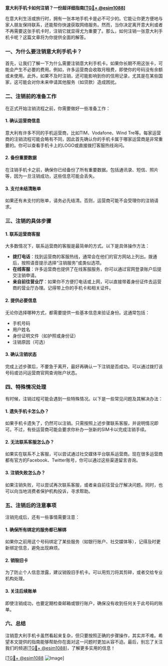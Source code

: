 **意大利手机卡如何注销？一份超详细指南[[TG💪+ @esim1088](https://t.me/s/esim1088)]**

在意大利生活或旅行时，拥有一张本地手机卡是必不可少的。它能让你更方便地与家人朋友保持联系，还能帮你快速获取网络服务。然而，当你决定离开意大利或者不再需要这张手机卡时，注销它就显得尤为重要了。那么，如何注销一张意大利手机卡呢？这篇文章将为你提供全面的解答。

### 一、为什么要注销意大利手机卡？

首先，让我们了解一下为什么需要注销意大利手机卡。如果你长期不用这张卡，可能会产生不必要的费用。例如，许多运营商会收取月租费，即使你的号码没有余额或未使用。此外，如果不及时注销，还可能影响到你的信用记录，尤其是在某些国家，这可能会对你未来申请其他服务（如贷款）造成困扰。

### 二、注销前的准备工作

在正式开始注销流程之前，你需要做好一些准备工作：

#### 1. 确认运营商信息
意大利有许多不同的手机运营商，比如TIM、Vodafone、Wind Tre等。每家运营商的注销流程可能会略有不同，因此首先确认你的手机卡属于哪家运营商是非常重要的。你可以查看手机卡上的LOGO或直接拨打客服热线询问。

#### 2. 备份重要数据
在注销手机卡之前，确保你已经备份了所有重要数据。包括通讯录、短信、照片等，因为一旦注销成功，这些信息可能会丢失。

#### 3. 支付未结清账单
如果还有未支付的账单，请务必先结清。否则，运营商可能不会受理你的注销请求。

### 三、注销的具体步骤

#### 1. 联系运营商客服
大多数情况下，联系运营商的客服是最简单的方式。以下是具体操作方法：
   - **拨打电话**：找到运营商的客服热线，通常会在他们的官方网站上列出。拨通后，按照语音提示选择“注销服务”或类似选项。
   - **在线客服**：许多运营商也提供了在线客服服务，你可以通过官网登录账户后提交注销申请。
   - **亲自前往营业厅**：如果你不方便打电话或上网，可以直接带着身份证件去运营商的营业厅办理。记得带上你的手机卡和相关证件。

#### 2. 提供必要信息
无论你选择哪种方式，都需要提供一些基本信息来验证身份。这通常包括：
   - 手机号码
   - 用户姓名
   - 身份证明文件（如护照或身份证）
   - 注销原因（可选）

#### 3. 确认注销状态
完成上述步骤后，不要急于离开，最好再确认一下注销是否成功。可以通过拨打该号码或访问运营商官网查询账户状态。

### 四、特殊情况处理

有时候，注销过程可能会遇到一些特殊情况。以下是一些常见问题及其解决办法：

#### 1. 遗失手机卡怎么办？
如果手机卡遗失了，仍然可以注销。只需按照上述步骤联系客服，并说明情况即可。不过，有些运营商可能会要求你补办一张新的SIM卡以完成注销手续。

#### 2. 无法联系客服怎么办？
如果实在联系不上客服，可以尝试通过社交媒体平台联系运营商。现在很多运营商都有官方的Facebook、Twitter账号，你可以通过这些渠道留言咨询。

#### 3. 注销失败怎么办？
如果注销失败，可以尝试再次联系客服，或者亲自前往营业厅解决问题。同时，也可以向当地消费者保护机构投诉，寻求帮助。

### 五、注销后的注意事项

注销完成后，还有一些事情需要注意：

#### 1. 确保所有绑定的服务都已解绑
如果你之前用这个号码绑定了某些服务（如银行账户、社交媒体等），记得及时更新绑定信息，避免出现麻烦。

#### 2. 销毁旧卡
为了防止个人信息泄露，建议销毁旧手机卡。可以用剪刀将其剪碎，或者交给专业机构处理。

#### 3. 关注后续账单
即使注销成功，也要定期检查邮箱或银行账户，确保没有收到任何关于此号码的账单。

### 六、总结

注销意大利手机卡虽然看起来复杂，但只要按照正确的步骤操作，其实并不难。希望本文提供的指南能够帮助你在面对这一问题时更加从容不迫。最后，别忘了关注我们的频道[[TG💪+ @esim1088](https://t.me/s/esim1088)]，了解更多实用的信息！

[[TG💪+ @esim1088](https://t.me/s/esim1088) ![Image](https://i.postimg.cc/4NQfJmqS/Snipaste-2025-05-13-00-14-12.png)]
